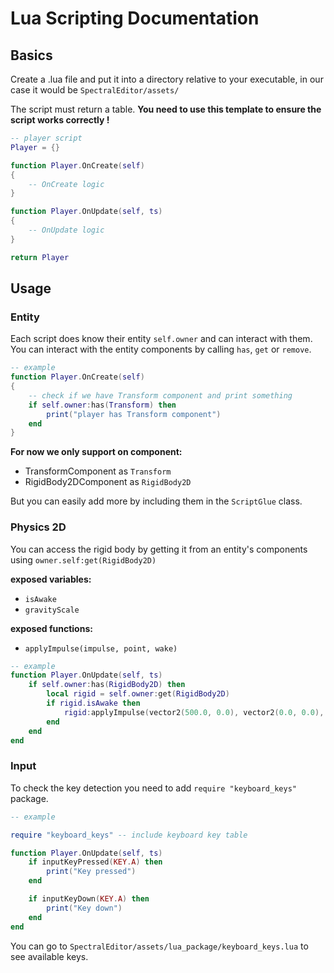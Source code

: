 # Lua Scripting Documentation

## Basics

Create a .lua file and put it into a directory relative to your executable, in our case it would be `SpectralEditor/assets/`

The script must return a table. 
**You need to use this template to ensure the script works correctly !**

```lua
-- player script
Player = {}

function Player.OnCreate(self)
{
    -- OnCreate logic
}

function Player.OnUpdate(self, ts)
{
    -- OnUpdate logic
}

return Player
```

## Usage

### Entity

Each script does know their entity `self.owner` and can interact with them.
You can interact with the entity components by calling `has`, `get` or `remove`.

``` lua
-- example
function Player.OnCreate(self)
{
    -- check if we have Transform component and print something
    if self.owner:has(Transform) then
        print("player has Transform component")
    end
}

```

**For now we only support on component:**
- TransformComponent as `Transform`
- RigidBody2DComponent as `RigidBody2D`

But you can easily add more by including them in the `ScriptGlue` class.

### Physics 2D

You can access the rigid body by getting it from an entity's components using `owner.self:get(RigidBody2D)`

**exposed variables:**
 - `isAwake`
 - `gravityScale`

**exposed functions:**
- `applyImpulse(impulse, point, wake)`

``` lua
-- example
function Player.OnUpdate(self, ts)
    if self.owner:has(RigidBody2D) then
		local rigid = self.owner:get(RigidBody2D)
		if rigid.isAwake then
			rigid:applyImpulse(vector2(500.0, 0.0), vector2(0.0, 0.0), true)
		end
	end
end
```

### Input

To check the key detection you need to add `require "keyboard_keys"` package.

``` lua
-- example

require "keyboard_keys" -- include keyboard key table

function Player.OnUpdate(self, ts)
	if inputKeyPressed(KEY.A) then
		print("Key pressed")
	end

    if inputKeyDown(KEY.A) then
        print("Key down")
    end
end
```

You can go to `SpectralEditor/assets/lua_package/keyboard_keys.lua` to see available keys.